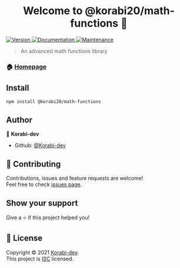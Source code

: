 <h1 align="center">Welcome to @korabi20/math-functions 👋</h1>
<p>
  <a href="https://www.npmjs.com/package/@korabi20/math-functions" target="_blank">
    <img alt="Version" src="https://img.shields.io/npm/v/@korabi20/math-functions.svg">
  </a>
  <a href="https://github.com/Korabi-dev/Math-functions.js#readme" target="_blank">
    <img alt="Documentation" src="https://img.shields.io/badge/documentation-yes-brightgreen.svg" />
  </a>
  <a href="https://github.com/Korabi-dev/Math-functions.js/graphs/commit-activity" target="_blank">
    <img alt="Maintenance" src="https://img.shields.io/badge/Maintained%3F-yes-green.svg" />
  </a>
</p>

> An advanced math functions library

### 🏠 [Homepage](https://github.com/Korabi-dev/Math-functions.js#readme)

## Install

```sh
npm install @korabi20/math-functions
```

## Author

👤 **Korabi-dev**

* Github: [@Korabi-dev](https://github.com/Korabi-dev)

## 🤝 Contributing

Contributions, issues and feature requests are welcome!<br />Feel free to check [issues page](https://github.com/Korabi-dev/Math-functions.js/issues).

## Show your support

Give a ⭐️ if this project helped you!

## 📝 License

Copyright © 2021 [Korabi-dev](https://github.com/Korabi-dev).<br />
This project is [ISC](https://github.com/Korabi-dev/Math-functions.js/blob/master/LICENSE) licensed.
